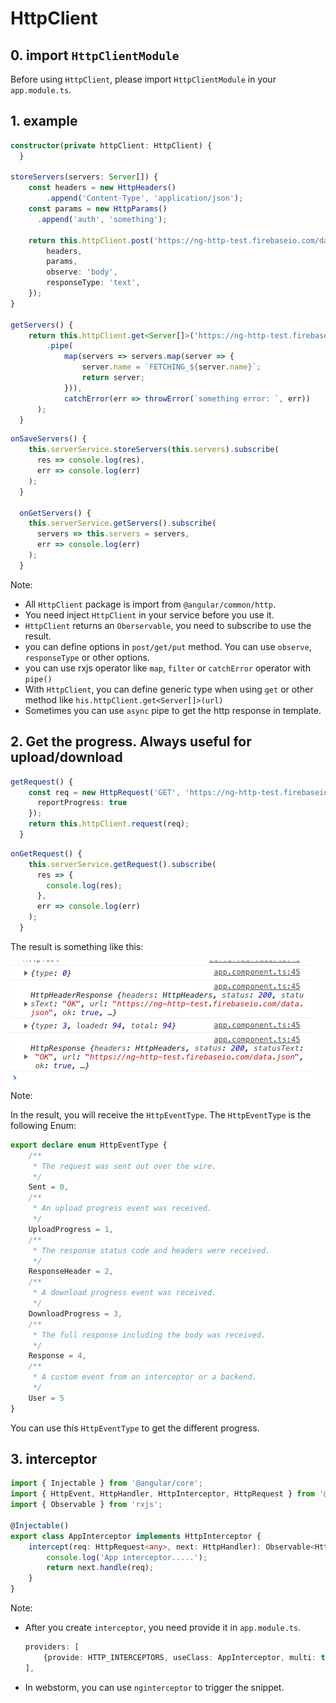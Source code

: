 # HttpClient

## 0. import `HttpClientModule`

Before using `HttpClient`, please import `HttpClientModule` in your `app.module.ts`.

## 1. example

```ts
constructor(private httpClient: HttpClient) {
  }

storeServers(servers: Server[]) {
    const headers = new HttpHeaders()
        .append('Content-Type', 'application/json');
    const params = new HttpParams()
      .append('auth', 'something');

    return this.httpClient.post('https://ng-http-test.firebaseio.com/data.json', servers, {
        headers,
        params,
        observe: 'body',
        responseType: 'text',
    });
}

getServers() {
    return this.httpClient.get<Server[]>('https://ng-http-test.firebaseio.com/data.json')
        .pipe(
            map(servers => servers.map(server => {
                server.name = `FETCHING_${server.name}`;
                return server;
            })),
            catchError(err => throwError(`something error: `, err))
      );
  }
```

```ts
onSaveServers() {
    this.serverService.storeServers(this.servers).subscribe(
      res => console.log(res),
      err => console.log(err)
    );
  }

  onGetServers() {
    this.serverService.getServers().subscribe(
      servers => this.servers = servers,
      err => console.log(err)
    );
  }
```

Note:

-   All `HttpClient` package is import from `@angular/common/http`.
-   You need inject `HttpClient` in your service before you use it.
-   `HttpClient` returns an `Oberservable`, you need to subscribe to use the result.
-   you can define options in `post/get/put` method. You can use `observe`, `responseType` or other options.
-   you can use rxjs operator like `map`, `filter` or `catchError` operator with `pipe()`
-   With `HttpClient`, you can define generic type when using `get` or other method like `his.httpClient.get<Server[]>(url)`
-   Sometimes you can use `async` pipe to get the http response in template.

## 2. Get the progress. Always useful for upload/download

```ts
getRequest() {
    const req = new HttpRequest('GET', 'https://ng-http-test.firebaseio.com/data.json', {
      reportProgress: true
    });
    return this.httpClient.request(req);
  }
```

```ts
onGetRequest() {
    this.serverService.getRequest().subscribe(
      res => {
        console.log(res);
      },
      err => console.log(err)
    );
  }
```

The result is something like this:

![HttpEventType](./images/HttpEvent.png)

Note:

In the result, you will receive the `HttpEventType`. The `HttpEventType` is the following Enum:

```ts
export declare enum HttpEventType {
    /**
     * The request was sent out over the wire.
     */
    Sent = 0,
    /**
     * An upload progress event was received.
     */
    UploadProgress = 1,
    /**
     * The response status code and headers were received.
     */
    ResponseHeader = 2,
    /**
     * A download progress event was received.
     */
    DownloadProgress = 3,
    /**
     * The full response including the body was received.
     */
    Response = 4,
    /**
     * A custom event from an interceptor or a backend.
     */
    User = 5
}
```

You can use this `HttpEventType` to get the different progress.

## 3. interceptor

```ts
import { Injectable } from '@angular/core';
import { HttpEvent, HttpHandler, HttpInterceptor, HttpRequest } from '@angular/common/http';
import { Observable } from 'rxjs';

@Injectable()
export class AppInterceptor implements HttpInterceptor {
    intercept(req: HttpRequest<any>, next: HttpHandler): Observable<HttpEvent<any>> {
        console.log('App interceptor.....');
        return next.handle(req);
    }
}
```

Note:

-   After you create `interceptor`, you need provide it in `app.module.ts`.

    ```ts
    providers: [
        {provide: HTTP_INTERCEPTORS, useClass: AppInterceptor, multi: true},
    ],
    ```

-   In webstorm, you can use `nginterceptor` to trigger the snippet.
